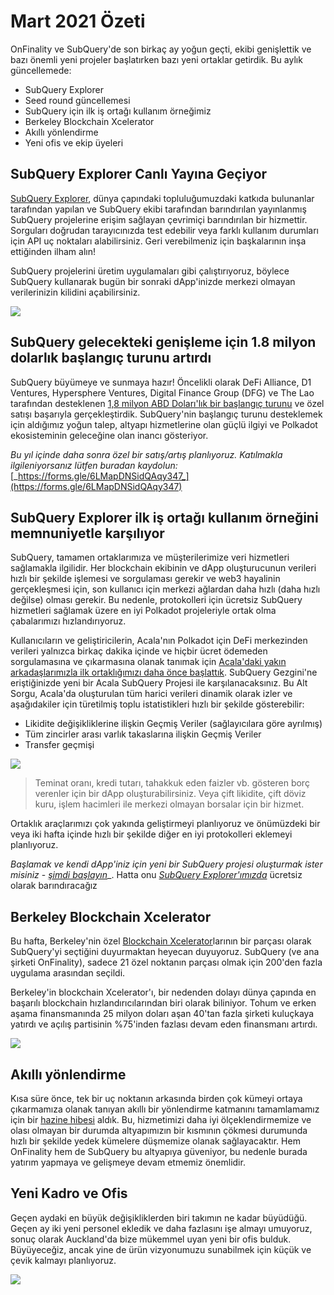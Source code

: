 # Mart 2021 Özeti

OnFinality ve SubQuery'de son birkaç ay yoğun geçti, ekibi genişlettik ve bazı önemli yeni projeler başlatırken bazı yeni ortaklar getirdik. Bu aylık güncellemede:

-   SubQuery Explorer
-   Seed round güncellemesi
-   SubQuery için ilk iş ortağı kullanım örneğimiz
-   Berkeley Blockchain Xcelerator
-   Akıllı yönlendirme
-   Yeni ofis ve ekip üyeleri

## SubQuery Explorer Canlı Yayına Geçiyor

[SubQuery Explorer](https://explorer.subquery.network/), dünya çapındaki topluluğumuzdaki katkıda bulunanlar tarafından yapılan ve SubQuery ekibi tarafından barındırılan yayınlanmış SubQuery projelerine erişim sağlayan çevrimiçi barındırılan bir hizmettir. Sorguları doğrudan tarayıcınızda test edebilir veya farklı kullanım durumları için API uç noktaları alabilirsiniz. Geri verebilmeniz için başkalarının inşa ettiğinden ilham alın!

SubQuery projelerini üretim uygulamaları gibi çalıştırıyoruz, böylece SubQuery kullanarak bugün bir sonraki dApp'inizde merkezi olmayan verilerinizin kilidini açabilirsiniz.


![](https://miro.medium.com/max/1400/1*GE-Y6XKNOkj_MKY4ZuM5oQ.png)

## **SubQuery gelecekteki genişleme için 1.8 milyon dolarlık başlangıç ​​turunu artırdı**

SubQuery büyümeye ve sunmaya hazır! Öncelikli olarak DeFi Alliance, D1 Ventures, Hypersphere Ventures, Digital Finance Group (DFG) ve The Lao tarafından desteklenen [1,8 milyon ABD Doları'lık bir başlangıç ​​turunu](https://subquery.medium.com/subquery-raises-1-8m-seed-round-for-future-expansion-3348c1f2a931) ve özel satışı başarıyla gerçekleştirdik. SubQuery'nin başlangıç ​​turunu desteklemek için aldığımız yoğun talep, altyapı hizmetlerine olan güçlü ilgiyi ve Polkadot ekosisteminin geleceğine olan inancı gösteriyor.

_Bu yıl içinde daha sonra özel bir satış/artış planlıyoruz. Katılmakla ilgileniyorsanız lütfen buradan kaydolun:_ [_https://forms.gle/6LMapDNSidQAqy347_](https://forms.gle/6LMapDNSidQAqy347)

## **SubQuery Explorer ilk iş ortağı kullanım örneğini memnuniyetle karşılıyor**

SubQuery, tamamen ortaklarımıza ve müşterilerimize veri hizmetleri sağlamakla ilgilidir. Her blockchain ekibinin ve dApp oluşturucunun verileri hızlı bir şekilde işlemesi ve sorgulaması gerekir ve web3 hayalinin gerçekleşmesi için, son kullanıcı için merkezi ağlardan daha hızlı (daha hızlı değilse) olması gerekir. Bu nedenle, protokolleri için ücretsiz SubQuery hizmetleri sağlamak üzere en iyi Polkadot projeleriyle ortak olma çabalarımızı hızlandırıyoruz.

Kullanıcıların ve geliştiricilerin, Acala'nın Polkadot için DeFi merkezinden verileri yalnızca birkaç dakika içinde ve hiçbir ücret ödemeden sorgulamasına ve çıkarmasına olanak tanımak için [Acala'daki yakın arkadaşlarımızla ilk ortaklığımızı daha önce başlattık](https://subquery.medium.com/subquery-integrates-acala-to-aggregate-and-serve-defi-data-to-polkadot-and-kusama-builders-fc9af6a7aae1). SubQuery Gezgini'ne eriştiğinizde yeni bir Acala SubQuery Projesi ile karşılanacaksınız. Bu Alt Sorgu, Acala'da oluşturulan tüm harici verileri dinamik olarak izler ve aşağıdakiler için türetilmiş toplu istatistikleri hızlı bir şekilde gösterebilir:

-   Likidite değişikliklerine ilişkin Geçmiş Veriler (sağlayıcılara göre ayrılmış)
-   Tüm zincirler arası varlık takaslarına ilişkin Geçmiş Veriler
-   Transfer geçmişi

![](https://miro.medium.com/max/1400/0*LOig1jNfPTuVk73D)

> Teminat oranı, kredi tutarı, tahakkuk eden faizler vb. gösteren borç verenler için bir dApp oluşturabilirsiniz. Veya çift likidite, çift döviz kuru, işlem hacimleri ile merkezi olmayan borsalar için bir hizmet.

Ortaklık araçlarımızı çok yakında geliştirmeyi planlıyoruz ve önümüzdeki bir veya iki hafta içinde hızlı bir şekilde diğer en iyi protokolleri eklemeyi planlıyoruz.

_Başlamak ve kendi dApp'iniz için yeni bir SubQuery projesi oluşturmak ister misiniz_ - [_şimdi başlayın_](https://doc.subquery.network/quickstart.html)_. Hatta onu [_SubQuery Explorer'ımızda_](https://subquery.medium.com/announcing-the-subquery-explorer-48c051483730) ücretsiz olarak barındıracağız

## **Berkeley Blockchain Xcelerator**

Bu hafta, Berkeley'nin özel [Blockchain Xcelerator](https://www.xcelerator.berkeley.edu/)larının bir parçası olarak SubQuery'yi seçtiğini duyurmaktan heyecan duyuyoruz. SubQuery (ve ana şirketi OnFinality), sadece 21 özel noktanın parçası olmak için 200'den fazla uygulama arasından seçildi.

Berkeley'in blockchain Xcelerator'ı, bir nedenden dolayı dünya çapında en başarılı blockchain hızlandırıcılarından biri olarak biliniyor. Tohum ve erken aşama finansmanında 25 milyon doları aşan 40'tan fazla şirketi kuluçkaya yatırdı ve açılış partisinin %75'inden fazlası devam eden finansmanı artırdı.

![](https://miro.medium.com/max/1400/0*t-_mRJaTnGDQO-VI)

## **Akıllı yönlendirme**

Kısa süre önce, tek bir uç noktanın arkasında birden çok kümeyi ortaya çıkarmamıza olanak tanıyan akıllı bir yönlendirme katmanını tamamlamamız için bir [hazine hibesi](https://kusama.polkassembly.io/treasury/72) aldık. Bu, hizmetimizi daha iyi ölçeklendirmemize ve olası olmayan bir durumda altyapımızın bir kısmının çökmesi durumunda hızlı bir şekilde yedek kümelere düşmemize olanak sağlayacaktır. Hem OnFinality hem de SubQuery bu altyapıya güveniyor, bu nedenle burada yatırım yapmaya ve gelişmeye devam etmemiz önemlidir.

## **Yeni Kadro ve Ofis**

Geçen aydaki en büyük değişikliklerden biri takımın ne kadar büyüdüğü. Geçen ay iki yeni personel ekledik ve daha fazlasını işe almayı umuyoruz, sonuç olarak Auckland'da bize mükemmel uyan yeni bir ofis bulduk. Büyüyeceğiz, ancak yine de ürün vizyonumuzu sunabilmek için küçük ve çevik kalmayı planlıyoruz.

![](https://miro.medium.com/max/1400/1*cJZxerXHfgVGu4-7h2xw4Q.jpeg)